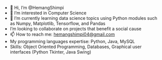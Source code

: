 - 👋 Hi, I’m @HemangShimpi
- 👀 I’m interested in Computer Science 
- 🌱 I’m currently learning data science topics using Python modules such as Numpy, Matplotlib, Tensorflow, and Pandas
- I’m looking to collaborate on projects that benefit a social cause
- 📫 How to reach me: hemangshimpi04@gmail.com
- My programming languages expertise: Python, Java, MySQL
- Skills: Object Oriented Programming, Databases, Graphical user interfaces (Python Tkinter, Java Swing)

<!---
HemangShimpi/HemangShimpi is a ✨ special ✨ repository because its `README.md` (this file) appears on your GitHub profile.
You can click the Preview link to take a look at your changes.
--->
